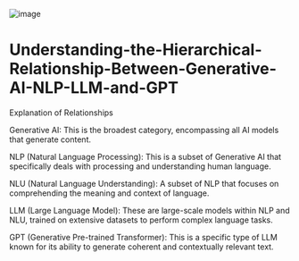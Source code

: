 ![image](https://github.com/iahalkhatib/Understanding-the-Hierarchical-Relationship-Between-Generative-AI-NLP-LLM-and-GPT/assets/170050432/4888c265-c1ce-4f5e-8762-dceca73a09dc)


# Understanding-the-Hierarchical-Relationship-Between-Generative-AI-NLP-LLM-and-GPT


Explanation of Relationships

Generative AI: This is the broadest category, encompassing all AI models that generate content.

NLP (Natural Language Processing): This is a subset of Generative AI that specifically deals with processing and understanding human language.

NLU (Natural Language Understanding): A subset of NLP that focuses on comprehending the meaning and context of language.

LLM (Large Language Model): These are large-scale models within NLP and NLU, trained on extensive datasets to perform complex language tasks.

GPT (Generative Pre-trained Transformer): This is a specific type of LLM known for its ability to generate coherent and contextually relevant text.
